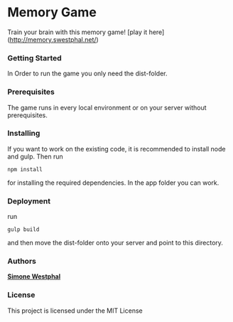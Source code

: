 # Memory Game

Train your brain with this memory game!
[play it here] (http://memory.swestphal.net/)

### Getting Started

In Order to run the game you only need the dist-folder.

### Prerequisites

The game runs in every local environment or on your server without prerequisites.

### Installing

If you want to work on the existing code, it is recommended to install node and gulp. Then run

```
npm install
```
for installing the required dependencies. In the app folder you can work.

### Deployment

run
```
gulp build
```
and then move the dist-folder onto your server and point to this directory.


### Authors

[**Simone Westphal**](https://github.com/swestphal)

### License

This project is licensed under the MIT License


